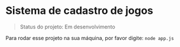 <h1>Sistema de cadastro de jogos</h1>

> Status do projeto: Em desenvolvimento

Para rodar esse projeto na sua máquina, por favor digite:
``` node app.js ```
